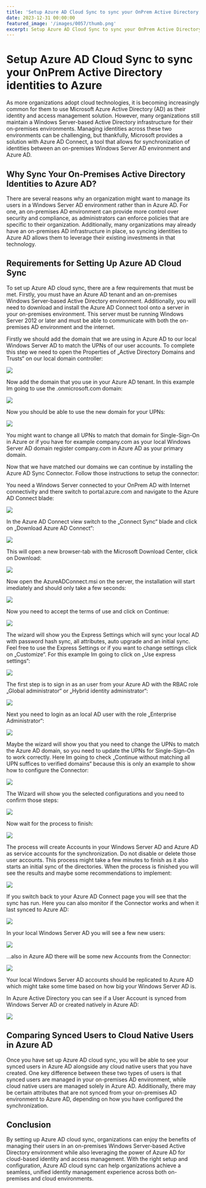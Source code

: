 ```yaml
---
title: 'Setup Azure AD Cloud Sync to sync your OnPrem Active Directory identities to Azure'
date: 2023-12-31 00:00:00
featured_image: '/images/0057/thumb.png'
excerpt: Setup Azure AD Cloud Sync to sync your OnPrem Active Directory identities to Azure
---
```


# Setup Azure AD Cloud Sync to sync your OnPrem Active Directory identities to Azure

As more organizations adopt cloud technologies, it is becoming increasingly common for them to use Microsoft Azure Active Directory (AD) as their identity and access management solution. However, many organizations still maintain a Windows Server-based Active Directory infrastructure for their on-premises environments. Managing identities across these two environments can be challenging, but thankfully, Microsoft provides a solution with Azure AD Connect, a tool that allows for synchronization of identities between an on-premises Windows Server AD environment and Azure AD.

## Why Sync Your On-Premises Active Directory Identities to Azure AD?
There are several reasons why an organization might want to manage its users in a Windows Server AD environment rather than in Azure AD. For one, an on-premises AD environment can provide more control over security and compliance, as administrators can enforce policies that are specific to their organization. Additionally, many organizations may already have an on-premises AD infrastructure in place, so syncing identities to Azure AD allows them to leverage their existing investments in that technology.

## Requirements for Setting Up Azure AD Cloud Sync
To set up Azure AD cloud sync, there are a few requirements that must be met. Firstly, you must have an Azure AD tenant and an on-premises Windows Server-based Active Directory environment. Additionally, you will need to download and install the Azure AD Connect tool onto a server in your on-premises environment. This server must be running Windows Server 2012 or later and must be able to communicate with both the on-premises AD environment and the internet.

Firstly we should add the domain that we are using in Azure AD to our local Windows Server AD to match the UPNs of our user accounts. To complete this step we need to open the Properties of „Active Directory Domains and Trusts“ on our local domain controller:

![](/images/0057/1.png)

Now add the domain that you use in your Azure AD tenant. In this example Im going to use the .onmicrosoft.com domain:

![](/images/0057/2.png)

Now you should be able to use the new domain for your UPNs:

![](/images/0057/3.png)

You might want to change all UPNs to match that domain for Single-Sign-On in Azure or if you have for example company.com as your local Windows Server AD domain register company.com in Azure AD as your primary domain.

Now that we have matched our domains we can continue by installing the Azure AD Sync Connector. Follow those instructions to setup the connector:

You need a Windows Server connected to your OnPrem AD with Internet connectivity and there switch to portal.azure.com and navigate to the Azure AD Connect blade:

![](/images/0057/4.png)

In the Azure AD Connect view switch to the „Connect Sync“ blade and click on „Download Azure AD Connect“:

![](/images/0057/5.png)

This will open a new browser-tab with the Microsoft Download Center, click on Download:

![](/images/0057/6.png)

Now open the AzureADConnect.msi on the server, the installation will start imediately and should only take a few seconds:

![](/images/0057/7.png)

Now you need to accept the terms of use and click on Continue:

![](/images/0057/8.png)

The wizard will show you the Express Settings which will sync your local AD with password hash sync, all attributes, auto upgrade and an initial sync. Feel free to use the Express Settings or if you want to change settings click on „Customize“. For this example Im going to click on „Use express settings“:

![](/images/0057/9.png)

The first step is to sign in as an user from your Azure AD with the RBAC role „Global administrator“ or „Hybrid identity administrator“:

![](/images/0057/10.png)

Next you need to login as an local AD user with the role „Enterprise Administrator“:

![](/images/0057/11.png)

Maybe the wizard will show you that you need to change the UPNs to match the Azure AD domain, so you need to update the UPNs for Single-Sign-On to work correctly. Here Im going to check „Continue without matching all UPN suffices to verified domains“ because this is only an example to show how to configure the Connector:

![](/images/0057/12.png)

The Wizard will show you the selected configurations and you need to confirm those steps:

![](/images/0057/13.png)

Now wait for the process to finish:

![](/images/0057/14.png)

The process will create Accounts in your Windows Server AD and Azure AD as service accounts for the synchronization. Do not disable or delete those user accounts. This process might take a few minutes to finish as it also starts an initial sync of the directories. When the process is finished you will see the results and maybe some recommendations to implement:

![](/images/0057/15.png)

If you switch back to your Azure AD Connect page you will see that the sync has run. Here you can also monitor if the Connector works and when it last synced to Azure AD:

![](/images/0057/16.png)

In your local Windows Server AD you will see a few new users:

![](/images/0057/17.png)

…also in Azure AD there will be some new Accounts from the Connector:

![](/images/0057/18.png)

Your local Windows Server AD accounts should be replicated to Azure AD which might take some time based on how big your Windows Server AD is.

In Azure Active Directory you can see if a User Account is synced from Windows Server AD or created natively in Azure AD:

![](/images/0057/19.png)

## Comparing Synced Users to Cloud Native Users in Azure AD
Once you have set up Azure AD cloud sync, you will be able to see your synced users in Azure AD alongside any cloud native users that you have created. One key difference between these two types of users is that synced users are managed in your on-premises AD environment, while cloud native users are managed solely in Azure AD. Additionally, there may be certain attributes that are not synced from your on-premises AD environment to Azure AD, depending on how you have configured the synchronization.

## Conclusion
By setting up Azure AD cloud sync, organizations can enjoy the benefits of managing their users in an on-premises Windows Server-based Active Directory environment while also leveraging the power of Azure AD for cloud-based identity and access management. With the right setup and configuration, Azure AD cloud sync can help organizations achieve a seamless, unified identity management experience across both on-premises and cloud environments.